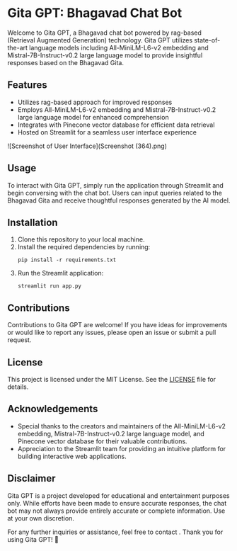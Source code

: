 # Gita GPT: Bhagavad Chat Bot

Welcome to Gita GPT, a Bhagavad chat bot powered by rag-based (Retrieval Augmented Generation) technology. Gita GPT utilizes state-of-the-art language models including All-MiniLM-L6-v2 embedding and Mistral-7B-Instruct-v0.2 large language model to provide insightful responses based on the Bhagavad Gita.

## Features
- Utilizes rag-based approach for improved responses
- Employs All-MiniLM-L6-v2 embedding and Mistral-7B-Instruct-v0.2 large language model for enhanced comprehension
- Integrates with Pinecone vector database for efficient data retrieval
- Hosted on Streamlit for a seamless user interface experience

![Screenshot of User Interface](Screenshot (364).png)

## Usage
To interact with Gita GPT, simply run the application through Streamlit and begin conversing with the chat bot. Users can input queries related to the Bhagavad Gita and receive thoughtful responses generated by the AI model.

## Installation
1. Clone this repository to your local machine.
2. Install the required dependencies by running:
   ```
   pip install -r requirements.txt
   ```
3. Run the Streamlit application:
   ```
   streamlit run app.py
   ```

## Contributions
Contributions to Gita GPT are welcome! If you have ideas for improvements or would like to report any issues, please open an issue or submit a pull request.

## License
This project is licensed under the MIT License. See the [LICENSE](LICENSE) file for details.

## Acknowledgements
- Special thanks to the creators and maintainers of the All-MiniLM-L6-v2 embedding, Mistral-7B-Instruct-v0.2 large language model, and Pinecone vector database for their valuable contributions.
- Appreciation to the Streamlit team for providing an intuitive platform for building interactive web applications.

## Disclaimer
Gita GPT is a project developed for educational and entertainment purposes only. While efforts have been made to ensure accurate responses, the chat bot may not always provide entirely accurate or complete information. Use at your own discretion.

For any further inquiries or assistance, feel free to contact . Thank you for using Gita GPT! 🙏
